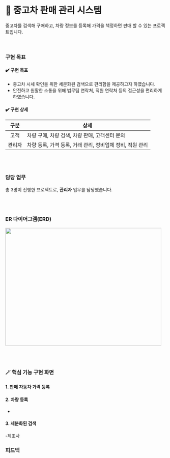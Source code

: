 # 🚗 중고차 판매 관리 시스템 
중고차를 검색해 구매하고, 차량 정보를 등록해 가격을 책정하면 판매 할 수 있는 프로젝트입니다.
<br>
<br> <br>

### 구현 목표

#### ✔️ 구현 목표

+ 중고차 시세 확인을 위한 세분화된 검색으로 편리함을 제공하고자 하였습니다.
+ 안전하고 원활한 소통을 위해 법무팀 연락처, 직원 연락처 등의 접근성을 편리하게 하였습니다.

#### ✔️ 구현 상세

|구분|상세|
|:------:|---|
|고객|차량 구매, 차량 검색, 차량 판매, 고객센터 문의|
|관리자|차량 등록, 가격 등록, 거래 관리, 정비업체 정비, 직원 관리|

<br><br>


### 담당 업무
총 3명이 진행한 프로젝트로, **관리자** 업무를 담당했습니다.


<br><br>

### ER 다이어그램(ERD)

<img src="https://user-images.githubusercontent.com/111429706/186194947-7ff07a88-1a65-47bc-b9db-188f06f60daf.png" width="490" height="370"/>

<br><br>

### 🪄 핵심 기능 구현 화면

#### 1. 판매 자동차 가격 등록

#### 2. 차량 등록

- 

#### 3. 세분화된 검색

-제조사



### 피드백










